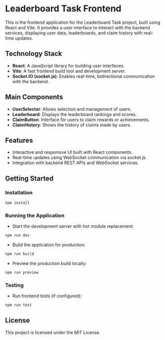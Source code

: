 # Leaderboard Task Frontend

This is the frontend application for the Leaderboard Task project, built using React and Vite. It provides a user interface to interact with the backend services, displaying user data, leaderboards, and claim history with real-time updates.

## Technology Stack

- **React**: A JavaScript library for building user interfaces.
- **Vite**: A fast frontend build tool and development server.
- **Socket.IO (socket.js)**: Enables real-time, bidirectional communication with the backend.

## Main Components

- **UserSelector**: Allows selection and management of users.
- **Leaderboard**: Displays the leaderboard rankings and scores.
- **ClaimButton**: Interface for users to claim rewards or achievements.
- **ClaimHistory**: Shows the history of claims made by users.

## Features

- Interactive and responsive UI built with React components.
- Real-time updates using WebSocket communication via socket.js.
- Integration with backend REST APIs and WebSocket services.

## Getting Started

### Installation

```bash
npm install
```

### Running the Application

- Start the development server with hot module replacement:

```bash
npm run dev
```

- Build the application for production:

```bash
npm run build
```

- Preview the production build locally:

```bash
npm run preview
```

### Testing

- Run frontend tests (if configured):

```bash
npm run test
```

## License

This project is licensed under the MIT License.
